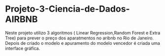 # Projeto-3-Ciencia-de-Dados-AIRBNB
Neste projeto utilizo 3 algoritmos ( Linear Regression,Random Forest e Extra Tree) para prever o preço dos aparatmentos no aribnb no Rio de Janeiro.  Depois de criado o modelo e apuramento do modelo vencedor é criada uma interface gráfica.
